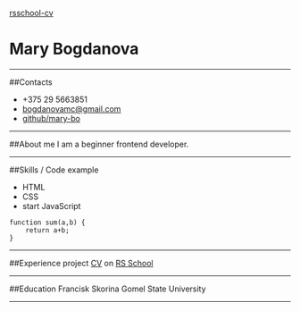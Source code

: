 [rsschool-cv](https://github.com/Mary-Bo/rsschool-cv)

# Mary Bogdanova 
****
##Contacts
+ +375 29 5663851
+ bogdanovamc@gmail.com
+ [github/mary-bo](https://github.com/Mary-Bo)
****
##About me
I am a beginner frontend developer.
****
##Skills / Code example
- HTML
- CSS
- start JavaScript

```
function sum(a,b) {
    return a+b;
}
```
****
##Experience
project [CV](https://github.com/Mary-Bo/rsschool-cv) on [RS School](https://rs.school/)
****
##Education
Francisk Skorina Gomel State University
****
